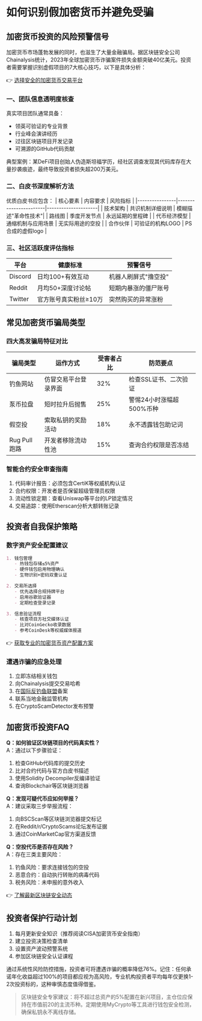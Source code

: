 # 如何识别假加密货币并避免受骗

## 加密货币投资的风险预警信号

加密货币市场蓬勃发展的同时，也滋生了大量金融骗局。据区块链安全公司Chainalysis统计，2023年全球加密货币诈骗案件损失金额突破40亿美元。投资者需要掌握识别虚假项目的7大核心技巧，以下是具体分析：

👉 [选择安全的加密货币交易平台](https://bit.ly/okx_welcome)

### 一、团队信息透明度核查
真实项目团队通常具备：
- 领英可验证的专业背景
- 行业峰会演讲经历
- 过往区块链项目开发记录
- 可溯源的GitHub代码贡献

典型案例：某DeFi项目创始人伪造斯坦福学历，经社区调查发现其代码库存在大量抄袭痕迹，最终导致投资者损失超200万美元。

### 二、白皮书深度解析方法
优质白皮书应包含：
| 核心要素       | 内容要求              | 风险指标            |
|----------------|-----------------------|---------------------|
| 技术架构       | 共识机制详细说明      | 模糊描述"革命性技术"|
| 路线图         | 季度开发节点          | 永远延期的里程碑    |
| 代币经济模型   | 通缩机制与应用场景    | 无实际用途的空投    |
| 合作伙伴       | 可验证的机构LOGO      | PS合成的虚假logo    |

### 三、社区活跃度评估指标
| 平台     | 健康标准                 | 预警信号               |
|----------|--------------------------|------------------------|
| Discord  | 日均100+有效互动         | 机器人刷屏式"撸空投"   |
| Reddit   | 月均50+深度讨论帖        | 短期内暴涨的僵尸账号   |
| Twitter  | 官方账号真实粉丝≥10万    | 突然购买的异常涨粉     |

## 常见加密货币骗局类型

### 四大高发骗局特征对比
| 骗局类型     | 运作方式                  | 受害者占比 | 防范要点                 |
|--------------|---------------------------|------------|--------------------------|
| 钓鱼网站     | 仿冒交易平台登录界面      | 32%        | 检查SSL证书、二次验证    |
| 泵币拉盘     | 短时拉升后抛售            | 25%        | 警惕24小时涨幅超500%币种 |
| 假空投       | 索取私钥的奖励活动        | 18%        | 永不透露钱包助记词       |
| Rug Pull跑路 | 开发者移除流动性池        | 15%        | 查询合约权限是否冻结     |

### 智能合约安全审查指南
1. 代码审计报告：必须包含CertiK等权威机构认证
2. 合约权限：开发者是否保留超级管理员权限
3. 流动性锁定期：查看Uniswap等平台的LP锁定情况
4. 交易追踪：使用Etherscan分析大额转账记录

## 投资者自我保护策略

### 数字资产安全配置建议
```markdown
1. 钱包管理
   - 热钱包存储≤5%资产
   - 硬件钱包启用物理确认
   - 生物识别+密码双重认证

2. 交易所选择
   - 优先选择合规持牌平台
   - 启用谷歌验证器
   - 定期检查登录记录

3. 信息验证流程
   - 核查项目方社交媒体认证
   - 比对CoinGecko收录数据
   - 参考CoinDesk等权威媒体报道
```

👉 [获取专业的加密货币资产配置方案](https://bit.ly/okx_welcome)

### 遭遇诈骗的应急处理
1. 立即冻结相关钱包
2. 向Chainalysis提交交易哈希
3. 在[国际反钓鱼联盟](https://apwg.org/)备案
4. 联系当地金融监管机构
5. 在CryptoScamDetector发布预警

## 加密货币投资FAQ

**Q：如何验证区块链项目的代码真实性？**  
A：通过以下步骤验证：
1. 检查GitHub代码库的提交历史
2. 比对合约代码与官方白皮书描述
3. 使用Solidity Decompiler反编译验证
4. 查询Blockchair等区块链浏览器

**Q：发现可疑代币应如何举报？**  
A：建议采取三步举报流程：
1. 向BSCScan等区块链浏览器提交标记
2. 在Reddit/r/CryptoScams论坛发布证据
3. 通过CoinMarketCap官方渠道反馈

**Q：空投代币是否存在风险？**  
A：存在三类主要风险：
1. 钓鱼风险：要求连接钱包的空投
2. 恶意合约：自动执行转账的病毒代码
3. 税务风险：未申报的意外收入

👉 [了解最新区块链安全动态](https://bit.ly/okx_welcome)

## 投资者保护行动计划

1. 每月更新安全知识（推荐阅读CISA加密货币安全指南）
2. 建立投资决策检查清单
3. 设置资产波动预警系统
4. 参加区块链安全认证课程

通过系统性风险防控措施，投资者可将遭遇诈骗的概率降低76%。记住：任何承诺年化收益超过100%的项目都应视为高风险，专业机构投资者平均每年仅更换1-2次投资标的，这种审慎态度值得借鉴。

> 区块链安全专家建议：将不超过总资产的5%配置在新兴项目，主仓位应保持在市值前20的主流币种。定期使用MyCrypto等工具进行钱包安全检测，确保私钥永不离线存储。